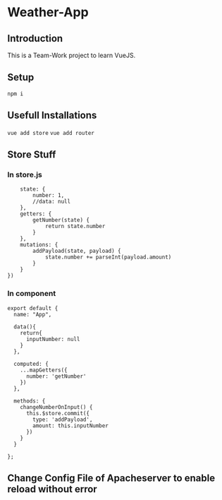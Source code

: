# Weather-App

## Introduction
This is a Team-Work project to learn VueJS.


## Setup

``` npm i ```


## Usefull Installations

``` vue add store ```
``` vue add router ```




## Store Stuff

### In store.js
``` export const store = createStore({
    state: {
        number: 1,
        //data: null
    },
    getters: {
        getNumber(state) {
            return state.number
        }
    },
    mutations: {
        addPayload(state, payload) {
            state.number += parseInt(payload.amount)
        }
    }  
}) 
```

### In component
``` import { mapGetters } from "vuex";
export default {
  name: "App",

  data(){
    return{
      inputNumber: null
    }
  },

  computed: {
    ...mapGetters({
      number: 'getNumber'
    })
  },

  methods: {
    changeNumberOnInput() {
      this.$store.commit({
        type: 'addPayload',
        amount: this.inputNumber
      })
    }
  }

}; 
```
## Change Config File of Apacheserver to enable reload without error

